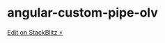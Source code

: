 # angular-custom-pipe-olv

[Edit on StackBlitz ⚡️](https://stackblitz.com/edit/angular-custom-pipe-olv)